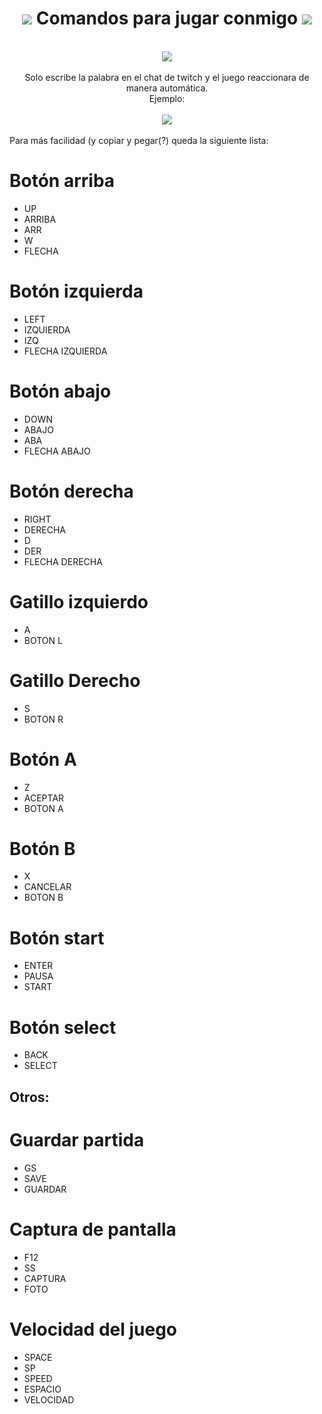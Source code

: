 <div align="center"><h1><img src="https://cdn.discordapp.com/attachments/860647425000472586/916969244271476746/heart.png"> Comandos para jugar conmigo <img src="https://cdn.discordapp.com/attachments/860647425000472586/916969244271476746/heart.png"></h1>
</div> <br>
<div align="center">
<img src="https://cdn.discordapp.com/attachments/860647425000472586/919203288476426281/emulador.png">
</div><br>
<div align="center">
Solo escribe la palabra en el chat de twitch y el juego reaccionara de manera automática.<br>
Ejemplo:
<br><br>
<img src="https://cdn.discordapp.com/attachments/860647425000472586/919204734009737256/unknown.png">
</div><br>
Para más facilidad (y copiar y pegar(?) queda la siguiente lista:

# Botón arriba
- UP
- ARRIBA
- ARR
- W
- FLECHA

# Botón izquierda
- LEFT
- IZQUIERDA
- IZQ
- FLECHA IZQUIERDA

# Botón abajo
- DOWN
- ABAJO
- ABA
- FLECHA ABAJO

# Botón derecha
- RIGHT
- DERECHA
- D
- DER
- FLECHA DERECHA

# Gatillo izquierdo
- A
- BOTON L

# Gatillo Derecho
- S
- BOTON R

# Botón A
- Z
- ACEPTAR
- BOTON A

# Botón B
- X
- CANCELAR
- BOTON B

# Botón start
- ENTER
- PAUSA
- START

# Botón select
- BACK
- SELECT

## Otros:
# Guardar partida
- GS
- SAVE
- GUARDAR

# Captura de pantalla
- F12
- SS
- CAPTURA
- FOTO

# Velocidad del juego
- SPACE
- SP
- SPEED
- ESPACIO
- VELOCIDAD

